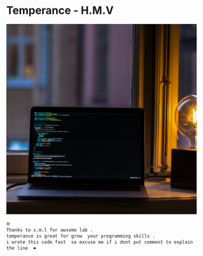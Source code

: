 # Temperance   - H.M.V
![image](img/code.jpg)



``` 
🌐
Thanks to s.m.l for awsome lab .
temperance is great for grow  your programming skills .
i wrote this code fast  so excuse me if i dont put comment to explain the line  ❤️
```
